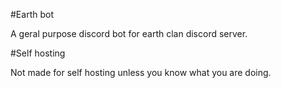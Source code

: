 #Earth bot

A geral purpose discord bot for earth clan discord server.

#Self hosting

Not made for self hosting unless you know what you are doing.
